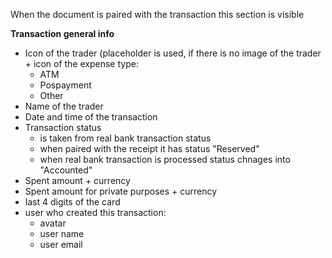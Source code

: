 When the document is paired with the transaction this section is visible

**Transaction general info**
- Icon of the trader (placeholder is used, if there is no image of the trader + icon of the expense type:
    - ATM
    - Pospayment
    - Other
- Name of the trader
- Date and time of the transaction
- Transaction status
	- is taken from real bank transaction status
	- when paired with the receipt it has status "Reserved"
	- when real bank transaction is processed status chnages into "Accounted"
- Spent amount + currency
- Spent amount for private purposes + currency
- last 4 digits of the card
- user who created this transaction:
	- avatar
	- user name
	- user email
